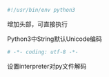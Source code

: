 ```python
#!/usr/bin/env python3
```

增加头部，可直接执行

Python3中String默认Unicode编码

```python
# -*- coding: utf-8 -*-
```

设置interpreter对py文件解码
